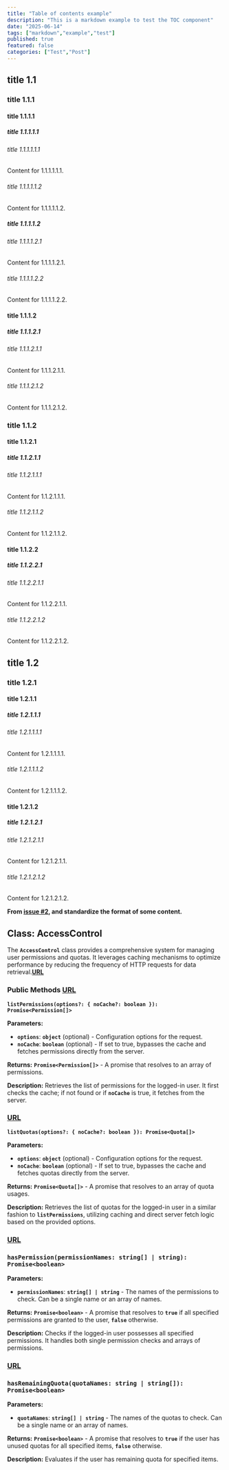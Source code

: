 ```yaml
---
title: "Table of contents example"
description: "This is a markdown example to test the TOC component"
date: "2025-06-14"
tags: ["markdown","example","test"]
published: true
featured: false
categories: ["Test","Post"]
---
```

## title 1.1

### title 1.1.1

#### title 1.1.1.1

##### title 1.1.1.1.1

###### title 1.1.1.1.1.1

Content for 1.1.1.1.1.1.

###### title 1.1.1.1.1.2

Content for 1.1.1.1.1.2.

##### title 1.1.1.1.2

###### title 1.1.1.1.2.1

Content for 1.1.1.1.2.1.

###### title 1.1.1.1.2.2

Content for 1.1.1.1.2.2.

#### title 1.1.1.2

##### title 1.1.1.2.1

###### title 1.1.1.2.1.1

Content for 1.1.1.2.1.1.

###### title 1.1.1.2.1.2

Content for 1.1.1.2.1.2.

### title 1.1.2

#### title 1.1.2.1

##### title 1.1.2.1.1

###### title 1.1.2.1.1.1

Content for 1.1.2.1.1.1.

###### title 1.1.2.1.1.2

Content for 1.1.2.1.1.2.

#### title 1.1.2.2

##### title 1.1.2.2.1

###### title 1.1.2.2.1.1

Content for 1.1.2.2.1.1.

###### title 1.1.2.2.1.2

Content for 1.1.2.2.1.2.

## title 1.2

### title 1.2.1

#### title 1.2.1.1

##### title 1.2.1.1.1

###### title 1.2.1.1.1.1

Content for 1.2.1.1.1.1.

###### title 1.2.1.1.1.2

Content for 1.2.1.1.1.2.

#### title 1.2.1.2

##### title 1.2.1.2.1

###### title 1.2.1.2.1.1

Content for 1.2.1.2.1.1.

###### title 1.2.1.2.1.2

Content for 1.2.1.2.1.2.

**From [issue #2](https://github.com/zhangyu1818/react-markdown-toc/issues/2), and standardize the format of some content.**

## Class: AccessControl

The **`AccessControl`** class provides a comprehensive system for managing user permissions and quotas. It leverages caching mechanisms to optimize performance by reducing the frequency of HTTP requests for data retrieval.**[URL​](https://docs.kobble.io/libraries/fullstack-sdk/next/references/classes/access-control#public-methods)**

### Public Methods [URL​](https://docs.kobble.io/libraries/fullstack-sdk/next/references/classes/access-control#listpermissions-options-nocache-boolean-promise-permission)

**`listPermissions(options?: { noCache?: boolean }): Promise<Permission[]>`**

**Parameters:**

- **`options`**: **`object`** (optional) - Configuration options for the request.
- **`noCache`**: **`boolean`** (optional) - If set to true, bypasses the cache and fetches permissions directly from the server.

**Returns:** **`Promise<Permission[]>`** - A promise that resolves to an array of permissions.

**Description:** Retrieves the list of permissions for the logged-in user. It first checks the cache; if not found or if **`noCache`** is true, it fetches from the server.

### [URL​](https://docs.kobble.io/libraries/fullstack-sdk/next/references/classes/access-control#listquotas-options-nocache-boolean-promise-quota)

**`listQuotas(options?: { noCache?: boolean }): Promise<Quota[]>`**

**Parameters:**

- **`options`**: **`object`** (optional) - Configuration options for the request.
- **`noCache`**: **`boolean`** (optional) - If set to true, bypasses the cache and fetches quotas directly from the server.

**Returns:** **`Promise<Quota[]>`** - A promise that resolves to an array of quota usages.

**Description:** Retrieves the list of quotas for the logged-in user in a similar fashion to **`listPermissions`**, utilizing caching and direct server fetch logic based on the provided options.

### [URL​](https://docs.kobble.io/libraries/fullstack-sdk/next/references/classes/access-control#haspermission-permissionnames-string-string-promise-boolean)

### `hasPermission(permissionNames: string[] | string): Promise<boolean>`

**Parameters:**

- **`permissionNames`**: **`string[] | string`** - The names of the permissions to check. Can be a single name or an array of names.

**Returns:** **`Promise<boolean>`** - A promise that resolves to **`true`** if all specified permissions are granted to the user, **`false`** otherwise.

**Description:** Checks if the logged-in user possesses all specified permissions. It handles both single permission checks and arrays of permissions.

### [URL​](https://docs.kobble.io/libraries/fullstack-sdk/next/references/classes/access-control#hasremainingquota-quotanames-string-string-promise-boolean)

### `hasRemainingQuota(quotaNames: string | string[]): Promise<boolean>`

**Parameters:**

- **`quotaNames`**: **`string[] | string`** - The names of the quotas to check. Can be a single name or an array of names.

**Returns:** **`Promise<boolean>`** - A promise that resolves to **`true`** if the user has unused quotas for all specified items, **`false`** otherwise.

**Description:** Evaluates if the user has remaining quota for specified items.